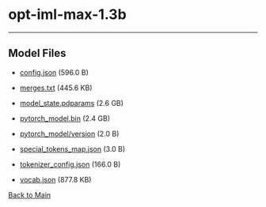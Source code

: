 
# opt-iml-max-1.3b
---



## Model Files

- [config.json](https://paddlenlp.bj.bcebos.com/models/community/facebook/opt-iml-max-1.3b/config.json) (596.0 B)

- [merges.txt](https://paddlenlp.bj.bcebos.com/models/community/facebook/opt-iml-max-1.3b/merges.txt) (445.6 KB)

- [model_state.pdparams](https://paddlenlp.bj.bcebos.com/models/community/facebook/opt-iml-max-1.3b/model_state.pdparams) (2.6 GB)

- [pytorch_model.bin](https://paddlenlp.bj.bcebos.com/models/community/facebook/opt-iml-max-1.3b/pytorch_model.bin) (2.4 GB)

- [pytorch_model/version](https://paddlenlp.bj.bcebos.com/models/community/facebook/opt-iml-max-1.3b/pytorch_model/version) (2.0 B)

- [special_tokens_map.json](https://paddlenlp.bj.bcebos.com/models/community/facebook/opt-iml-max-1.3b/special_tokens_map.json) (3.0 B)

- [tokenizer_config.json](https://paddlenlp.bj.bcebos.com/models/community/facebook/opt-iml-max-1.3b/tokenizer_config.json) (166.0 B)

- [vocab.json](https://paddlenlp.bj.bcebos.com/models/community/facebook/opt-iml-max-1.3b/vocab.json) (877.8 KB)


[Back to Main](../../)